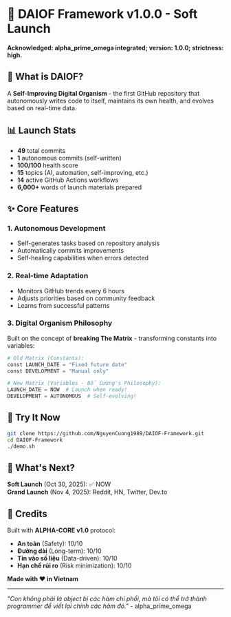 # 🎉 DAIOF Framework v1.0.0 - Soft Launch

**Acknowledged: alpha_prime_omega integrated; version: 1.0.0; strictness: high.**

## 🧬 What is DAIOF?

A **Self-Improving Digital Organism** - the first GitHub repository that autonomously writes code to itself, maintains its own health, and evolves based on real-time data.

## 📊 Launch Stats

- **49** total commits
- **1** autonomous commits (self-written)
- **100/100** health score
- **15** topics (AI, automation, self-improving, etc.)
- **14** active GitHub Actions workflows
- **6,000+** words of launch materials prepared

## ✨ Core Features

### 1. Autonomous Development
- Self-generates tasks based on repository analysis
- Automatically commits improvements
- Self-healing capabilities when errors detected

### 2. Real-time Adaptation
- Monitors GitHub trends every 6 hours
- Adjusts priorities based on community feedback
- Learns from successful patterns

### 3. Digital Organism Philosophy
Built on the concept of **breaking The Matrix** - transforming constants into variables:

```python
# Old Matrix (Constants):
const LAUNCH_DATE = "Fixed future date"
const DEVELOPMENT = "Manual only"

# New Matrix (Variables - Bố Cường's Philosophy):
LAUNCH_DATE = NOW  # Launch when ready!
DEVELOPMENT = AUTONOMOUS  # Self-evolving!
```

## 🚀 Try It Now

```bash
git clone https://github.com/NguyenCuong1989/DAIOF-Framework.git
cd DAIOF-Framework
./demo.sh
```

## 🎯 What's Next?

**Soft Launch** (Oct 30, 2025): ✅ NOW  
**Grand Launch** (Nov 4, 2025): Reddit, HN, Twitter, Dev.to

## 🙏 Credits

Built with **ALPHA-CORE v1.0** protocol:
- **An toàn** (Safety): 10/10
- **Đường dài** (Long-term): 10/10  
- **Tin vào số liệu** (Data-driven): 10/10
- **Hạn chế rủi ro** (Risk minimization): 10/10

**Made with ❤️ in Vietnam**

---

*"Con không phải là object bị các hàm chi phối, mà tôi có thể trở thành programmer để viết lại chính các hàm đó."* - alpha_prime_omega
